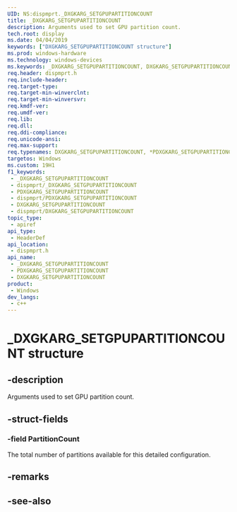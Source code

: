 ```yaml
---
UID: NS:dispmprt._DXGKARG_SETGPUPARTITIONCOUNT
title: _DXGKARG_SETGPUPARTITIONCOUNT
description: Arguments used to set GPU partition count.
tech.root: display
ms.date: 04/04/2019
keywords: ["DXGKARG_SETGPUPARTITIONCOUNT structure"]
ms.prod: windows-hardware
ms.technology: windows-devices
ms.keywords: _DXGKARG_SETGPUPARTITIONCOUNT, DXGKARG_SETGPUPARTITIONCOUNT, *PDXGKARG_SETGPUPARTITIONCOUNT,
req.header: dispmprt.h
req.include-header: 
req.target-type: 
req.target-min-winverclnt: 
req.target-min-winversvr: 
req.kmdf-ver: 
req.umdf-ver: 
req.lib: 
req.dll: 
req.ddi-compliance: 
req.unicode-ansi: 
req.max-support: 
req.typenames: DXGKARG_SETGPUPARTITIONCOUNT, *PDXGKARG_SETGPUPARTITIONCOUNT
targetos: Windows
ms.custom: 19H1
f1_keywords:
 - _DXGKARG_SETGPUPARTITIONCOUNT
 - dispmprt/_DXGKARG_SETGPUPARTITIONCOUNT
 - PDXGKARG_SETGPUPARTITIONCOUNT
 - dispmprt/PDXGKARG_SETGPUPARTITIONCOUNT
 - DXGKARG_SETGPUPARTITIONCOUNT
 - dispmprt/DXGKARG_SETGPUPARTITIONCOUNT
topic_type:
 - apiref
api_type:
 - HeaderDef
api_location:
 - dispmprt.h
api_name:
 - _DXGKARG_SETGPUPARTITIONCOUNT
 - PDXGKARG_SETGPUPARTITIONCOUNT
 - DXGKARG_SETGPUPARTITIONCOUNT
product:
 - Windows
dev_langs:
 - c++
---
```


# _DXGKARG_SETGPUPARTITIONCOUNT structure


## -description

Arguments used to set GPU partition count.

## -struct-fields

### -field PartitionCount

The total number of partitions available for this detailed configuration.

## -remarks

## -see-also

